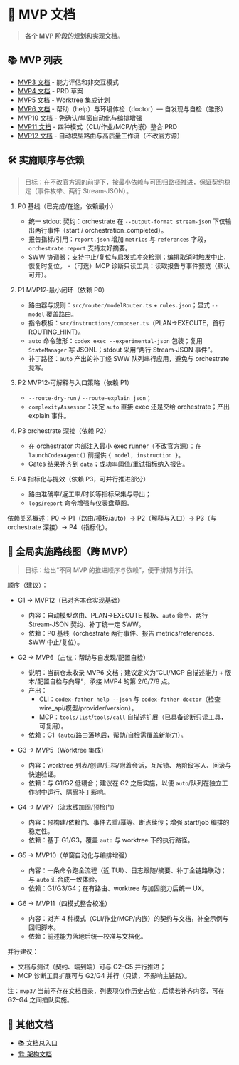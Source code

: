 # 🎯 MVP 文档

> **各个 MVP 阶段的规划和实现文档**。

## 📚 MVP 列表

- [MVP3 文档](mvp3/) - 能力评估和非交互模式
- [MVP4 文档](mvp4/) - PRD 草案
- [MVP5 文档](mvp5/) - Worktree 集成计划
- [MVP6 文档](mvp6/README.md) - 帮助（help）与环境体检（doctor）— 自发现与自检（雏形）
- [MVP10 文档](mvp10/README.md) - 免确认/单窗自动化与编排增强
- [MVP11 文档](MVP11/PRD.md) - 四种模式（CLI/作业/MCP/内嵌）整合 PRD
- [MVP12 文档](mvp12/README.md) - 自动模型路由与高质量工作流（不改官方源）

## 🛠️ 实施顺序与依赖

> 目标：在不改官方源的前提下，按最小依赖与可回归路径推进，保证契约稳定（事件枚举、两行 Stream‑JSON）。

1) P0 基线（已完成/在途，依赖最小）
   - 统一 stdout 契约：orchestrate 在 `--output-format stream-json` 下仅输出两行事件（start / orchestration_completed）。
   - 报告指标/引用：`report.json` 增加 `metrics` 与 `references` 字段，`orchestrate:report` 支持友好摘要。
   - SWW 协调器：支持中止/复位与启发式冲突检测；编排取消时触发中止，恢复时复位。
   -（可选）MCP 诊断只读工具：读取报告与事件预览（默认可开）。

2) P1 MVP12‑最小闭环（依赖 P0）
   - 路由器与规则：`src/router/modelRouter.ts` + `rules.json`；显式 `--model` 覆盖路由。
   - 指令模板：`src/instructions/composer.ts`（PLAN→EXECUTE，首行 ROUTING_HINT）。
   - `auto` 命令雏形：`codex exec --experimental-json` 包装；复用 `StateManager` 写 JSONL；stdout 采用“两行 Stream‑JSON 事件”。
   - 补丁路径：`auto` 产出的补丁经 SWW 队列串行应用，避免与 orchestrate 竞写。

3) P2 MVP12‑可解释与入口策略（依赖 P1）
   - `--route-dry-run` / `--route-explain json`；
   - `complexityAssessor`：决定 `auto` 直接 exec 还是交给 orchestrate；产出 explain 事件。

4) P3 orchestrate 深接（依赖 P2）
   - 在 orchestrator 内部注入最小 exec runner（不改官方源）：在 `launchCodexAgent()` 前提供 `{ model, instruction }`。
   - Gates 结果补齐到 `data`；成功率阈值/重试指标纳入报告。

5) P4 指标化与提效（依赖 P3，可并行推进部分）
   - 路由准确率/返工率/时长等指标采集与导出；
   - `logs`/`report` 命令增强与仪表盘草图。

依赖关系概述：P0 → P1（路由/模板/auto）→ P2（解释与入口）→ P3（与 orchestrate 深接）→ P4（指标化）。

## 🧭 全局实施路线图（跨 MVP）

> 目标：给出“不同 MVP 的推进顺序与依赖”，便于排期与并行。

顺序（建议）：
- G1 → MVP12（已对齐本仓实现基础）
  - 内容：自动模型路由、PLAN→EXECUTE 模板、`auto` 命令、两行 Stream‑JSON 契约、补丁统一走 SWW。
  - 依赖：P0 基线（orchestrate 两行事件、报告 metrics/references、SWW 中止/复位）。

- G2 → MVP6（占位：帮助与自发现/配置自检）
  - 说明：当前仓未收录 MVP6 文档；建议定义为“CLI/MCP 自描述能力 + 版本/配置自检与向导”，承接 MVP4 的第 2/6/7/8 点。
  - 产出：
    - CLI：`codex-father help --json` 与 `codex-father doctor`（检查 wire_api/模型/provider/version）。
    - MCP：`tools/list`/`tools/call` 自描述扩展（已具备诊断只读工具，可复用）。
  - 依赖：G1（`auto`/路由落地后，帮助/自检需覆盖新能力）。

- G3 → MVP5（Worktree 集成）
  - 内容：worktree 列表/创建/归档/附着会话，互斥锁、两阶段写入、回滚与快速验证。
  - 依赖：与 G1/G2 低耦合；建议在 G2 之后实施，以便 `auto`/队列在独立工作树中运行、隔离补丁影响。

- G4 → MVP7（流水线加固/预检门）
  - 内容：预构建/依赖门、事件去重/幂等、断点续传；增强 start/job 编排的稳定性。
  - 依赖：基于 G1/G3，覆盖 `auto` 与 worktree 下的执行路径。

- G5 → MVP10（单窗自动化与编排增强）
  - 内容：一条命令跑全流程（近 TUI）、日志跟随/摘要、补丁全链路联动；与 `auto` 汇合成一致体验。
  - 依赖：G1/G3/G4；在有路由、worktree 与加固能力后统一 UX。

- G6 → MVP11（四模式整合校准）
  - 内容：对齐 4 种模式（CLI/作业/MCP/内嵌）的契约与文档，补全示例与回归脚本。
  - 依赖：前述能力落地后统一校准与文档化。

并行建议：
- 文档与测试（契约、端到端）可与 G2–G5 并行推进；
- MCP 诊断工具扩展可与 G2/G4 并行（只读，不影响主链路）。

注：`mvp3/` 当前不存在文档目录，列表项仅作历史占位；后续若补齐内容，可在 G2–G4 之间插队实施。

## 🔗 其他文档

- [📚 文档总入口](../README.md)
- [🏗️ 架构文档](../architecture/README.md)
